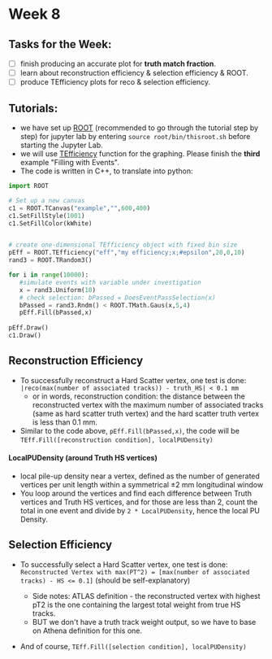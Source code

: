 # Week 8

## Tasks for the Week:

 - [ ] finish producing an accurate plot for **truth match fraction**.
 - [ ] learn about reconstruction efficiency & selection efficiency & ROOT.
 - [ ] produce TEfficiency plots for reco & selection efficiency.

## Tutorials:

 - we have set up [ROOT](https://root.cern.ch/root/htmldoc/guides/primer/ROOTPrimer.pdf) (recommended to go through the tutorial step by step) for jupyter lab by entering `source root/bin/thisroot.sh` before starting the Jupyter Lab.
 - we will use [TEfficiency](https://root.cern.ch/doc/master/classTEfficiency.html) function for the graphing. Please finish the **third** example "Filling with Events". 
 - The code is written in C++, to translate into python:
 ``` python
import ROOT 

# Set up a new canvas
c1 = ROOT.TCanvas("example","",600,400)
c1.SetFillStyle(1001)
c1.SetFillColor(kWhite)


# create one-dimensional TEfficiency object with fixed bin size 
pEff = ROOT.TEfficiency("eff","my efficiency;x;#epsilon",20,0,10)
rand3 = ROOT.TRandom3()

for i in range(10000):
    #simulate events with variable under investigation
    x = rand3.Uniform(10)
    # check selection: bPassed = DoesEventPassSelection(x)
    bPassed = rand3.Rndm() < ROOT.TMath.Gaus(x,5,4)
    pEff.Fill(bPassed,x)
    
pEff.Draw()
c1.Draw()
```

## Reconstruction Efficiency

 - To successfully reconstruct a Hard Scatter vertex, one test is done: `|reco(max(number of associated tracks)) - truth_HS| < 0.1 mm`
   - or in words, reconstruction condition: the distance between the reconstructed vertex with the maximum number of associated tracks (same as hard scatter truth vertex) and the hard scatter truth vertex is less than 0.1 mm. 
 - Similar to the code above, `pEff.Fill(bPassed,x)`, the code will be `TEff.Fill([reconstruction condition], localPUDensity)`
 
#### LocalPUDensity (around Truth HS vertices)

 - local pile-up density near a vertex, defined as the number of generated vertices per unit length within a symmetrical ±2 mm longitudinal window
 - You loop around the vertices and find each difference between Truth vertices and Truth HS vertices, and for those are less than 2, count the total in one event and divide by `2 * LocalPUDensity`, hence the local PU Density.
 
## Selection Efficiency
 - To successfully select a Hard Scatter vertex, one test is done: `Reconstructed Vertex with max(PT^2) = [max(number of associated tracks) - HS <= 0.1]` (should be self-explanatory) 
   - Side notes: ATLAS definition - the reconstructed vertex with highest pT2 is the one containing the largest total weight from true HS tracks.
   - BUT we don't have a truth track weight output, so we have to base on Athena definition for this one.
  
 - And of course, `TEff.Fill([selection condition], localPUDensity)`
  
